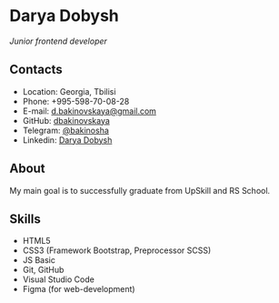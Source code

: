 # Darya Dobysh
_Junior frontend developer_

## Contacts
* Location: Georgia, Tbilisi
* Phone: +995-598-70-08-28
* E-mail: [d.bakinovskaya@gmail.com](mailto:d.bakinovskaya@gmail.com)
* GitHub: [dbakinovskaya](https://github.com/dbakinovskaya)
* Telegram: [@bakinosha](https://t.me/bakinosha)
* Linkedin: [Darya Dobysh](https://www.linkedin.com/in/darya-dobysh-356550250/)

## About
My main goal is to successfully graduate from UpSkill and RS School.

## Skills
* HTML5
* CSS3 (Framework Bootstrap, Preprocessor SCSS)
* JS Basic
* Git, GitHub
* Visual Studio Code
* Figma (for web-development)